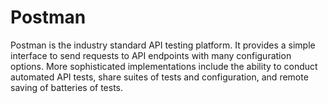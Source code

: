 # Postman

Postman is the industry standard API testing platform. It provides a simple interface to send requests to API endpoints with many configuration options. More sophisticated implementations include the ability to conduct automated API tests, share suites of tests and configuration, and remote saving of batteries of tests.
